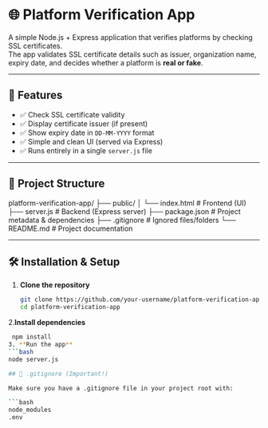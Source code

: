 # 🌐 Platform Verification App

A simple Node.js + Express application that verifies platforms by checking SSL certificates.  
The app validates SSL certificate details such as issuer, organization name, expiry date, and decides whether a platform is **real or fake**.

---

## 🚀 Features
- ✅ Check SSL certificate validity  
- ✅ Display certificate issuer (if present)  
- ✅ Show expiry date in `DD-MM-YYYY` format  
- ✅ Simple and clean UI (served via Express)  
- ✅ Runs entirely in a single `server.js` file  

---

## 📂 Project Structure
platform-verification-app/
├── public/
│ └── index.html # Frontend (UI)
├── server.js # Backend (Express server)
├── package.json # Project metadata & dependencies
├── .gitignore # Ignored files/folders
└── README.md # Project documentation

---

## 🛠️ Installation & Setup

1. **Clone the repository**
   ```bash
   git clone https://github.com/your-username/platform-verification-app.git
   cd platform-verification-app
2.**Install dependencies**
   ```bash
    npm install
3. **Run the app**
   ```bash
   node server.js

## 🛑 .gitignore (Important!)

   Make sure you have a .gitignore file in your project root with:

   ```bash
   node_modules
   .env
